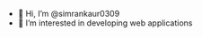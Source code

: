 - 👋 Hi, I’m @simrankaur0309
- 👀 I’m interested in developing web applications 

<!---
simrankaur0309/simrankaur0309 is a ✨ special ✨ repository because its `README.md` (this file) appears on your GitHub profile.
You can click the Preview link to take a look at your changes.
--->
